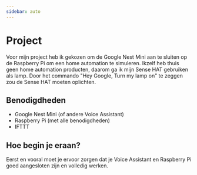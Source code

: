 ```yaml
---
sidebar: auto
---
```


# Project

Voor mijn project heb ik gekozen om de Google Nest Mini aan te sluiten op de Raspberry Pi om een home automation te simuleren. Ikzelf heb thuis geen home automation producten, daarom ga ik mijn Sense HAT gebruiken als lamp. Door het commando "Hey Google, Turn my lamp on" te zeggen zou de Sense HAT moeten oplichten.

## Benodigdheden

- Google Nest Mini (of andere Voice Assistant)
- Raspberry Pi (met alle benodigdheden)
- IFTTT

## Hoe begin je eraan?

Eerst en vooral moet je ervoor zorgen dat je Voice Assistant en Raspberry Pi goed aangesloten zijn en volledig werken.